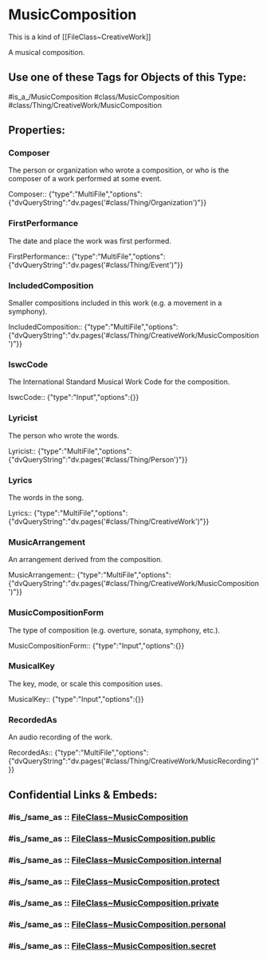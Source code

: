 ﻿---
excludes: 
extends: FileClass~Thing/FileClass~CreativeWork
fields:
- id: 3lbTAk
  name: Composer
  options:
    dvQueryString: "dv.pages('#class/Thing/Organization')"
  type: MultiFile
  path: ''
- id: S2KkBB
  name: FirstPerformance
  options:
    dvQueryString: "dv.pages('#class/Thing/Event')"
  type: MultiFile
  path: ''
- id: 7WZx4W
  name: IncludedComposition
  options:
    dvQueryString: "dv.pages('#class/Thing/CreativeWork/MusicComposition')"
  type: MultiFile
  path: ''
- id: yT1JOk
  name: IswcCode
  options: {}
  type: Input
  path: ''
- id: U4LcYr
  name: Lyricist
  options:
    dvQueryString: "dv.pages('#class/Thing/Person')"
  type: MultiFile
  path: ''
- id: vMJf3Q
  name: Lyrics
  options:
    dvQueryString: "dv.pages('#class/Thing/CreativeWork')"
  type: MultiFile
  path: ''
- id: evAgWY
  name: MusicArrangement
  options:
    dvQueryString: "dv.pages('#class/Thing/CreativeWork/MusicComposition')"
  type: MultiFile
  path: ''
- id: PMOGSj
  name: MusicCompositionForm
  options: {}
  type: Input
  path: ''
- id: qRFyWJ
  name: MusicalKey
  options: {}
  type: Input
  path: ''
- id: GL7y5F
  name: RecordedAs
  options:
    dvQueryString: "dv.pages('#class/Thing/CreativeWork/MusicRecording')"
  type: MultiFile
  path: ''
icon: music
limit: 9
mapWithTag: true
tagNames:
- class/MusicComposition
- class/Thing/CreativeWork/MusicComposition
- is_a_/MusicComposition
- schema-org/MusicComposition
tags:
- class/FileClass
- class/MusicComposition
- is_a_/MusicComposition
- class/Thing/CreativeWork/MusicComposition
version: 2.0
---

# MusicComposition
This is a kind of [[FileClass~CreativeWork]]

A musical composition.


## Use one of these Tags for Objects of this Type:

#is_a_/MusicComposition
#class/MusicComposition
#class/Thing/CreativeWork/MusicComposition

## Properties:

### Composer
The person or organization who wrote a composition, or who is the composer of a work performed at some event.

Composer:: {"type":"MultiFile","options":{"dvQueryString":"dv.pages('#class/Thing/Organization')"}}

### FirstPerformance
The date and place the work was first performed.

FirstPerformance:: {"type":"MultiFile","options":{"dvQueryString":"dv.pages('#class/Thing/Event')"}}

### IncludedComposition
Smaller compositions included in this work (e.g. a movement in a symphony).

IncludedComposition:: {"type":"MultiFile","options":{"dvQueryString":"dv.pages('#class/Thing/CreativeWork/MusicComposition')"}}

### IswcCode
The International Standard Musical Work Code for the composition.

IswcCode:: {"type":"Input","options":{}}

### Lyricist
The person who wrote the words.

Lyricist:: {"type":"MultiFile","options":{"dvQueryString":"dv.pages('#class/Thing/Person')"}}

### Lyrics
The words in the song.

Lyrics:: {"type":"MultiFile","options":{"dvQueryString":"dv.pages('#class/Thing/CreativeWork')"}}

### MusicArrangement
An arrangement derived from the composition.

MusicArrangement:: {"type":"MultiFile","options":{"dvQueryString":"dv.pages('#class/Thing/CreativeWork/MusicComposition')"}}

### MusicCompositionForm
The type of composition (e.g. overture, sonata, symphony, etc.).

MusicCompositionForm:: {"type":"Input","options":{}}

### MusicalKey
The key, mode, or scale this composition uses.

MusicalKey:: {"type":"Input","options":{}}

### RecordedAs
An audio recording of the work.

RecordedAs:: {"type":"MultiFile","options":{"dvQueryString":"dv.pages('#class/Thing/CreativeWork/MusicRecording')"}}


## Confidential Links & Embeds: 

### #is_/same_as :: [FileClass~MusicComposition](/_Standards/fileClass/FileClass~Thing/FileClass~CreativeWork/FileClass~MusicComposition.md) 

### #is_/same_as :: [FileClass~MusicComposition.public](/_public/fileClass/FileClass~Thing/FileClass~CreativeWork/FileClass~MusicComposition.public.md) 

### #is_/same_as :: [FileClass~MusicComposition.internal](/_internal/fileClass/FileClass~Thing/FileClass~CreativeWork/FileClass~MusicComposition.internal.md) 

### #is_/same_as :: [FileClass~MusicComposition.protect](/_protect/fileClass/FileClass~Thing/FileClass~CreativeWork/FileClass~MusicComposition.protect.md) 

### #is_/same_as :: [FileClass~MusicComposition.private](/_private/fileClass/FileClass~Thing/FileClass~CreativeWork/FileClass~MusicComposition.private.md) 

### #is_/same_as :: [FileClass~MusicComposition.personal](/_personal/fileClass/FileClass~Thing/FileClass~CreativeWork/FileClass~MusicComposition.personal.md) 

### #is_/same_as :: [FileClass~MusicComposition.secret](/_secret/fileClass/FileClass~Thing/FileClass~CreativeWork/FileClass~MusicComposition.secret.md)

